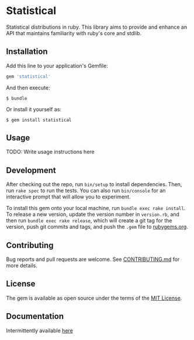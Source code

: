 # Statistical
Statistical distributions in ruby. This library aims to provide and enhance an API that maintains familiarity with ruby's core and stdlib.


## Installation

Add this line to your application's Gemfile:

```ruby
gem 'statistical'
```

And then execute:

    $ bundle

Or install it yourself as:

    $ gem install statistical

## Usage

TODO: Write usage instructions here

## Development

After checking out the repo, run `bin/setup` to install dependencies. Then, run `rake spec` to run the tests. You can also run `bin/console` for an interactive prompt that will allow you to experiment.

To install this gem onto your local machine, run `bundle exec rake install`. To release a new version, update the version number in `version.rb`, and then run `bundle exec rake release`, which will create a git tag for the version, push git commits and tags, and push the `.gem` file to [rubygems.org](https://rubygems.org).

## Contributing

Bug reports and pull requests are welcome. See [CONTRIBUTING.md](./CONTRIBUTING.md) for more details.


## License

The gem is available as open source under the terms of the [MIT License](http://opensource.org/licenses/MIT).

## Documentation
Intermittently available [here](http://statistical-dimsum.c9users.io/)